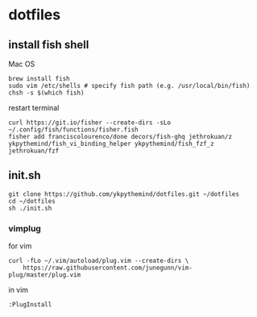 
# dotfiles


## install fish shell

Mac OS

```
brew install fish
sudo vim /etc/shells # specify fish path (e.g. /usr/local/bin/fish)
chsh -s $(which fish)
```

restart terminal

```
curl https://git.io/fisher --create-dirs -sLo ~/.config/fish/functions/fisher.fish
fisher add franciscolourenco/done decors/fish-ghq jethrokuan/z ykpythemind/fish_vi_binding_helper ykpythemind/fish_fzf_z jethrokuan/fzf
```


## init.sh
```console
git clone https://github.com/ykpythemind/dotfiles.git ~/dotfiles
cd ~/dotfiles
sh ./init.sh
```

### vimplug

for vim
```
curl -fLo ~/.vim/autoload/plug.vim --create-dirs \
    https://raw.githubusercontent.com/junegunn/vim-plug/master/plug.vim
```

in vim
```
:PlugInstall
```

